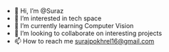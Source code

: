 - 👋 Hi, I’m @Suraz
- 👀 I’m interested in tech space
- 🌱 I’m currently learning Computer Vision
- 💞️ I’m looking to collaborate on interesting projects
- 📫 How to reach me surajpokhrel16@gmail.com

<!---
a40533/a40533 is a ✨ special ✨ repository because its `README.md` (this file) appears on your GitHub profile.
You can click the Preview link to take a look at your changes.
--->

